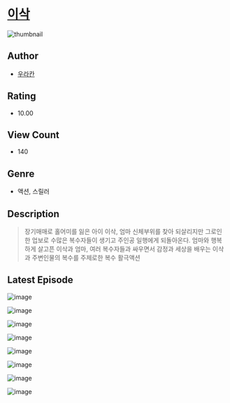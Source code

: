 # [이삭](https://comic.naver.com/challenge/list?titleId=810220)
![thumbnail](https://image-comic.pstatic.net/user_contents_data/challenge_comic/2023/05/23/366826/upload_3558468645784990514_480x623.jpeg)

## Author
- [우라칸](https://comic.naver.com/artistTitle?id=366826)

## Rating
- 10.00

## View Count
- 140

## Genre
- 액션, 스릴러

## Description
> 장기매매로 홀어미를 잃은 아이 이삭, 엄마 신체부위를 찾아 되살리지만 그로인한 업보로 수많은 복수자들이 생기고 주인공 일행에게 되돌아온다. 엄마와 행복하게 살고픈 이삭과 엄마, 여러 복수자들과 싸우면서 감정과 세상을 배우는 이삭과 주변인물의 복수를 주제로한 복수 활극액션


## Latest Episode
![image](https://image-comic.pstatic.net/user_contents_data/challenge_comic/2023/05/23/366826/upload_7220730793904125497.jpeg)

![image](https://image-comic.pstatic.net/user_contents_data/challenge_comic/2023/05/23/366826/upload_3832907852636370741.jpeg)

![image](https://image-comic.pstatic.net/user_contents_data/challenge_comic/2023/05/23/366826/upload_4135823309595501616.jpeg)

![image](https://image-comic.pstatic.net/user_contents_data/challenge_comic/2023/05/23/366826/upload_7221299228527912549.jpeg)

![image](https://image-comic.pstatic.net/user_contents_data/challenge_comic/2023/05/23/366826/upload_7161348361334895460.jpeg)

![image](https://image-comic.pstatic.net/user_contents_data/challenge_comic/2023/05/23/366826/upload_3688784791885734757.jpeg)

![image](https://image-comic.pstatic.net/user_contents_data/challenge_comic/2023/05/23/366826/upload_3486407547789259570.jpeg)

![image](https://image-comic.pstatic.net/user_contents_data/challenge_comic/2023/05/23/366826/upload_7221014454949143092.jpeg)
